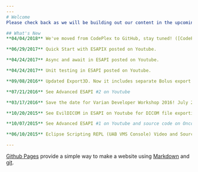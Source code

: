 ```yaml
---
---
# Welcome
Please check back as we will be building out our content in the upcoming months. For now you can explore our code samples here: [https://github.com/VarianAPIs/samples](https://github.com/VarianAPIs/samples)

## What's New
**04/04/2018** We've moved from CodePlex to GitHub, stay tuned! ([CodePlex Archive](https://archive.codeplex.com/?p=variandeveloper))

**06/29/2017** Quick Start with ESAPIX posted on Youtube.

**04/24/2017** Async and await in ESAPI posted on Youtube.

**04/24/2017** Unit testing in ESAPI posted on Youtube.

**09/08/2016** Updated Export3D. Now it includes separate Bolus export with vertex normals, for 3D printing. Thank you Nathan Smela! 

**07/21/2016** See Advanced ESAPI #2 on Youtube

**03/17/2016** Save the date for Varian Developer Workshop 2016! July 29th & 30th, Washington, D.C.

**10/20/2015** See EvilDICOM in ESAPI on Youtube for DICOM file exporting.

**10/07/2015** See Advanced ESAPI #1 on Youtube and source code on Oncopeer.com

**06/10/2015** Eclipse Scripting REPL (UAB VMS Console) Video and Source Code Posted

---
```

[Github Pages](https://pages.github.com) provide a simple way to make a
website using
[Markdown](https://daringfireball.net/projects/markdown/) and
[git](https://git-scm.com).

